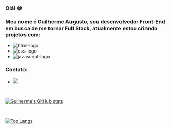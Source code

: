 ### Olá! 😅

### Meu nome é Guilherme Augusto, sou desenvolvedor Front-End em busca de me tornar Full Stack, atualmente estou criando projetos com:

- <img src="https://img.shields.io/badge/HTML-239120?style=for-the-badge&logo=html5&logoColor=white" alt="html-logo"/>

- <img src="https://img.shields.io/badge/CSS-239120?&style=for-the-badge&logo=css3&logoColor=white" alt="css-logo"/>

- <img src="https://img.shields.io/badge/JavaScript-F7DF1E?style=for-the-badge&logo=javascript&logoColor=black" alt="javascript-logo"/>

### Contato:

- <a href="https://www.linkedin.com/in/afrguilherme"> <img src="https://img.shields.io/badge/LinkedIn-0077B5?style=for-the-badge&logo=linkedin&logoColor=white"/> </a>

<br>

[![Guilherme's GitHub stats](https://github-readme-stats.vercel.app/api?username=afrguilherme)](https://github.com/anuraghazra/github-readme-stats)

<br>

[![Top Langs](https://github-readme-stats.vercel.app/api/top-langs/?username=afrguilherme)](https://github.com/anuraghazra/github-readme-stats)
